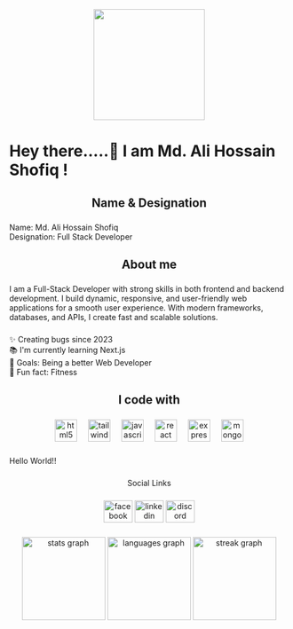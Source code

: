 <div align="center">
  <img height="200" src="https://avatars.githubusercontent.com/u/159065094?v=4"  />
</div>

###

<h1 align="left">Hey  there.....🙌 I am Md. Ali Hossain Shofiq !</h1>

###

<h2 align="center">Name & Designation</h2>

###

<p align="left">Name: Md. Ali Hossain Shofiq<br>Designation: Full Stack Developer</p>

###

<h2 align="center">About me</h2>

###

<p align="left">I am a Full-Stack Developer with strong skills in both frontend and backend development. I build dynamic, responsive, and user-friendly web applications for a smooth user experience. With modern frameworks, databases, and APIs, I create fast and scalable solutions.</p>

###

<p align="left">✨ Creating bugs since 2023<br>📚 I'm currently learning Next.js<br>🎯 Goals: Being a better Web Developer<br>🎲 Fun fact: Fitness</p>

###

<h2 align="center">I code with</h2>

###

<div align="center">
  <img src="https://cdn.jsdelivr.net/gh/devicons/devicon/icons/html5/html5-original.svg" height="40" alt="html5 logo"  />
  <img width="12" />
  <img src="https://skillicons.dev/icons?i=tailwind" height="40" alt="tailwindcss logo"  />
  <img width="12" />
  <img src="https://cdn.jsdelivr.net/gh/devicons/devicon/icons/javascript/javascript-original.svg" height="40" alt="javascript logo"  />
  <img width="12" />
  <img src="https://cdn.jsdelivr.net/gh/devicons/devicon/icons/react/react-original.svg" height="40" alt="react logo"  />
  <img width="12" />
  <img src="https://skillicons.dev/icons?i=express" height="40" alt="express logo"  />
  <img width="12" />
  <img src="https://cdn.jsdelivr.net/gh/devicons/devicon/icons/mongodb/mongodb-original.svg" height="40" alt="mongodb logo"  />
</div>

###

<p align="left">Hello World!!</p>

###

<p align="center">Social Links</p>

###

<div align="center">
  <img src="https://raw.githubusercontent.com/maurodesouza/profile-readme-generator/master/src/assets/icons/social/facebook/default.svg" width="52" height="40" alt="facebook logo"  />
  <img src="https://raw.githubusercontent.com/maurodesouza/profile-readme-generator/master/src/assets/icons/social/linkedin/default.svg" width="52" height="40" alt="linkedin logo"  />
  <img src="https://raw.githubusercontent.com/maurodesouza/profile-readme-generator/master/src/assets/icons/social/discord/default.svg" width="52" height="40" alt="discord logo"  />
</div>

###

<div align="center">
  <img src="https://github-readme-stats.vercel.app/api?username=hossainshofiq&hide_title=false&hide_rank=false&show_icons=true&include_all_commits=true&count_private=true&disable_animations=false&theme=radical&locale=en&hide_border=false&order=1" height="150" alt="stats graph"  />
  <img src="https://github-readme-stats.vercel.app/api/top-langs?username=hossainshofiq&locale=en&hide_title=false&layout=compact&card_width=320&langs_count=5&theme=radical&hide_border=false&order=2" height="150" alt="languages graph"  />
  <img src="https://streak-stats.demolab.com?user=hossainshofiq&locale=en&mode=daily&theme=radical&hide_border=false&border_radius=5&order=3" height="150" alt="streak graph"  />
</div>

###
